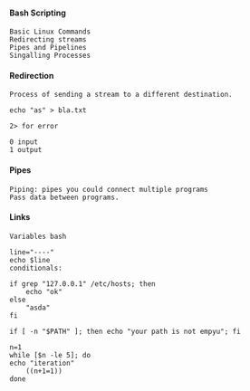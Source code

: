 #### Bash Scripting

	Basic Linux Commands
	Redirecting streams
	Pipes and Pipelines
	Singalling Processes


#### Redirection

	Process of sending a stream to a different destination.

	echo "as" > bla.txt

	2> for error

	0 input
	1 output


#### Pipes

	Piping: pipes you could connect multiple programs
	Pass data between programs.

	

#### Links

	Variables bash

	line="----"
	echo $line
	conditionals:

	if grep "127.0.0.1" /etc/hosts; then
		echo "ok"
	else
		"asda"
	fi

	if [ -n "$PATH" ]; then echo "your path is not empyu"; fi

	n=1
	while [$n -le 5]; do
	echo "iteration"
        ((n+1=1))
	done

	
